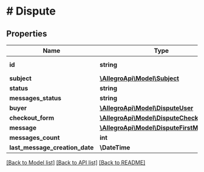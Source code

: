 # # Dispute

## Properties

Name | Type | Description | Notes
------------ | ------------- | ------------- | -------------
**id** | **string** | Identifier of the dispute |
**subject** | [**\AllegroApi\Model\Subject**](Subject.md) |  |
**status** | **string** |  |
**messages_status** | **string** |  |
**buyer** | [**\AllegroApi\Model\DisputeUser**](DisputeUser.md) |  |
**checkout_form** | [**\AllegroApi\Model\DisputeCheckoutForm**](DisputeCheckoutForm.md) |  |
**message** | [**\AllegroApi\Model\DisputeFirstMessage**](DisputeFirstMessage.md) |  |
**messages_count** | **int** |  |
**last_message_creation_date** | **\DateTime** |  |

[[Back to Model list]](../../README.md#models) [[Back to API list]](../../README.md#endpoints) [[Back to README]](../../README.md)
